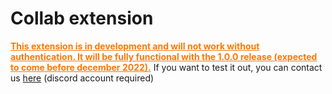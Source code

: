 # Collab extension

 <u style="color: #ff7700">__This extension is in development and will not work without authentication. It will be fully functional with the 1.0.0 release (expected to come before december 2022).__</u> If you want to test it out, you can contact us [here](https://contact.webd3vs.xyz) (discord account required)
